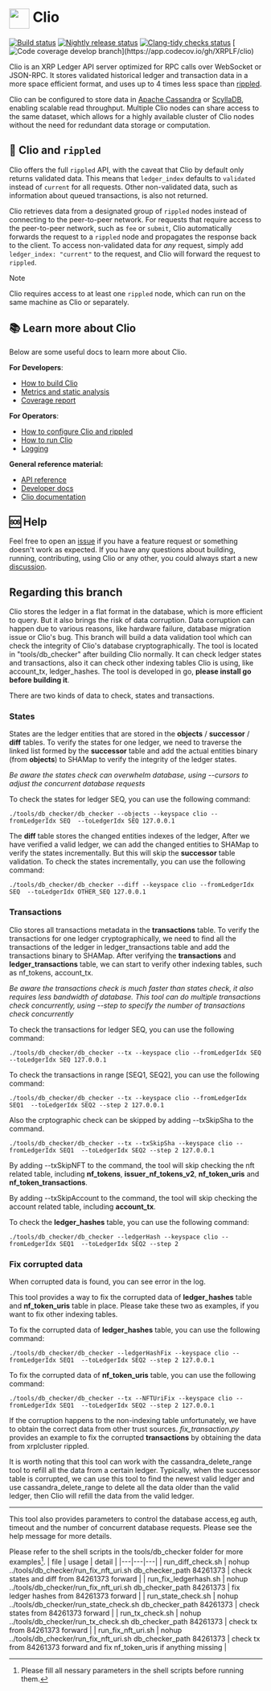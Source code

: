 # <img src='./docs/img/xrpl-logo.svg' width='40' valign="top" /> Clio

[![Build status](https://github.com/XRPLF/clio/actions/workflows/build.yml/badge.svg?branch=develop)](https://github.com/XRPLF/clio/actions/workflows/build.yml?query=branch%3Adevelop)
[![Nightly release status](https://github.com/XRPLF/clio/actions/workflows/nightly.yml/badge.svg?branch=develop)](https://github.com/XRPLF/clio/actions/workflows/nightly.yml?query=branch%3Adevelop)
[![Clang-tidy checks status](https://github.com/XRPLF/clio/actions/workflows/clang-tidy.yml/badge.svg?branch=develop)](https://github.com/XRPLF/clio/actions/workflows/clang-tidy.yml?query=branch%3Adevelop)
[![Code coverage develop branch](https://codecov.io/gh/XRPLF/clio/branch/develop/graph/badge.svg?)](https://app.codecov.io/gh/XRPLF/clio)

Clio is an XRP Ledger API server optimized for RPC calls over WebSocket or JSON-RPC.
It stores validated historical ledger and transaction data in a more space efficient format, and uses up to 4 times less space than [rippled](https://github.com/XRPLF/rippled).

Clio can be configured to store data in [Apache Cassandra](https://cassandra.apache.org/_/index.html) or [ScyllaDB](https://www.scylladb.com/), enabling scalable read throughput.
Multiple Clio nodes can share access to the same dataset, which allows for a highly available cluster of Clio nodes without the need for redundant data storage or computation.

## 📡 Clio and `rippled`

Clio offers the full `rippled` API, with the caveat that Clio by default only returns validated data. This means that `ledger_index` defaults to `validated` instead of `current` for all requests. Other non-validated data, such as information about queued transactions, is also not returned.

Clio retrieves data from a designated group of `rippled` nodes instead of connecting to the peer-to-peer network.
For requests that require access to the peer-to-peer network, such as `fee` or `submit`, Clio automatically forwards the request to a `rippled` node and propagates the response back to the client. To access non-validated data for *any* request, simply add `ledger_index: "current"` to the request, and Clio will forward the request to `rippled`.

> [!NOTE]  
> Clio requires access to at least one `rippled` node, which can run on the same machine as Clio or separately.

## 📚 Learn more about Clio

Below are some useful docs to learn more about Clio.

**For Developers**:

- [How to build Clio](./docs/build-clio.md)
- [Metrics and static analysis](./docs/metrics-and-static-analysis.md)
- [Coverage report](./docs/coverage-report.md)

**For Operators**:

- [How to configure Clio and rippled](./docs/configure-clio.md)
- [How to run Clio](./docs/run-clio.md)
- [Logging](./docs/logging.md)

**General reference material:**

- [API reference](https://xrpl.org/http-websocket-apis.html)
- [Developer docs](https://xrplf.github.io/clio)
- [Clio documentation](https://xrpl.org/the-clio-server.html#the-clio-server)

## 🆘 Help

Feel free to open an [issue](https://github.com/XRPLF/clio/issues) if you have a feature request or something doesn't work as expected.
If you have any questions about building, running, contributing, using Clio or any other, you could always start a new [discussion](https://github.com/XRPLF/clio/discussions).

##  Regarding this branch
Clio stores the ledger in a flat format in the database, which is more efficient to query. But it also brings the risk of data corruption. Data corruption can happen due to various reasons, like hardware failure, database migration issue or Clio's bug. 
This branch will build a data validation tool which can check the integrity of Clio's database cryptographically.
The tool is located in "tools/db_checker" after building Clio normally.
It can check ledger states and transactions, also it can check other indexing tables Clio is using, like account_tx, ledger_hashes.
The tool is developed in go, **please install go before building it**.

There are two kinds of data to check, states and transactions.

### States
States are the ledger entities that are stored in the **objects** / **successor** / **diff** tables.
To verify the states for one ledger, we need to traverse the linked list formed by the **successor** table and add the actual entities binary (from **objects**) to SHAMap to verify the integrity of the ledger states.

*Be aware the states check can overwhelm database, using --cursors to adjust the concurrent database requests*

To check the states for ledger SEQ, you can use the following command:
```
./tools/db_checker/db_checker --objects --keyspace clio --fromLedgerIdx SEQ  --toLedgerIdx SEQ 127.0.0.1

```

The **diff** table stores the changed entities indexes of the ledger, After we have verified a valid ledger, we can add the changed entities to SHAMap to verify the states incrementally. But this will skip the **successor** table validation.
To check the states incrementally, you can use the following command:
```
./tools/db_checker/db_checker --diff --keyspace clio --fromLedgerIdx SEQ  --toLedgerIdx OTHER_SEQ 127.0.0.1
```

### Transactions
Clio stores all transactions metadata in the **transactions** table. To verify the transactions for one ledger cryptographically, we need to find all the transactions of the ledger in ledger_transactions table and add the transactions binary to SHAMap. After verifying the **transactions** and **ledger_transactions** table, we can start to verify other indexing tables, such as nf_tokens, account_tx.

*Be aware the transactions check is much faster than states check, it also requires less bandwidth of database. This tool can do multiple transactions check concurrently, using --step to specify the number of transactions check concurrently*

To check the transactions for ledger SEQ, you can use the following command:
```
./tools/db_checker/db_checker --tx --keyspace clio --fromLedgerIdx SEQ  --toLedgerIdx SEQ 127.0.0.1
```
To check the transactions in range [SEQ1, SEQ2], you can use the following command:
```
./tools/db_checker/db_checker --tx --keyspace clio --fromLedgerIdx SEQ1  --toLedgerIdx SEQ2 --step 2 127.0.0.1
```
Also the crptographic check can be skipped by adding --txSkipSha to the command.
```
./tools/db_checker/db_checker --tx --txSkipSha --keyspace clio --fromLedgerIdx SEQ1  --toLedgerIdx SEQ2 --step 2 127.0.0.1
```
By adding --txSkipNFT to the command, the tool will skip checking the nft related table, including **nf_tokens**, **issuer_nf_tokens_v2**, **nf_token_uris** and **nf_token_transactions**.

By adding --txSkipAccount to the command, the tool will skip checking the account related table, including **account_tx**.

To check the **ledger_hashes** table, you can use the following command:
```
./tools/db_checker/db_checker --ledgerHash --keyspace clio --fromLedgerIdx SEQ1  --toLedgerIdx SEQ2 --step 2
```

### Fix corrupted data
When corrupted data is found, you can see error in the log.

This tool provides a way to fix the corrupted data of **ledger_hashes** table and **nf_token_uris** table in place. Please take these two as examples, if you want to fix other indexing tables.

To fix the corrupted data of **ledger_hashes** table, you can use the following command:
```
./tools/db_checker/db_checker --ledgerHashFix --keyspace clio --fromLedgerIdx SEQ1  --toLedgerIdx SEQ2 --step 2 127.0.0.1
```

To fix the corrupted data of **nf_token_uris** table, you can use the following command:
```
./tools/db_checker/db_checker --tx --NFTUriFix --keyspace clio --fromLedgerIdx SEQ1  --toLedgerIdx SEQ2 --step 2 127.0.0.1

```
If the corruption happens to the non-indexing table unfortunately, we have to obtain the correct data from other trust sources. 
*fix_transaction.py* provides an example to fix the corrupted **transactions** by obtaining the data from xrplcluster rippled.

It is worth noting that this tool can work with the cassandra_delete_range tool to refill all the data from a certain ledger. Typically, when the successor table is corrupted,
we can use this tool to find the newest valid ledger and use cassandra_delete_range to delete all the data older than the valid ledger, then Clio will refill the data from the valid ledger.

---
This tool also provides parameters to control the database access,eg auth, timeout and the number of concurrent database requests.
Please see the help message for more details.

Please refer to the shell scripts in the tools/db_checker folder for more examples[^1].
| file  | usage  | detail  |
|---|---|---|
| run_diff_check.sh  | nohup ../tools/db_checker/run_fix_nft_uri.sh db_checker_path 84261373  | check states and diff from 84261373 forward  |
| run_fix_ledgerhash.sh  | nohup ../tools/db_checker/run_fix_nft_uri.sh db_checker_path 84261373  | fix ledger hashes from 84261373 forward  |
| run_state_check.sh | nohup ../tools/db_checker/run_state_check.sh db_checker_path 84261373  | check states from 84261373 forward  |
| run_tx_check.sh | nohup ../tools/db_checker/run_tx_check.sh db_checker_path 84261373  | check tx from 84261373 forward  |
| run_fix_nft_uri.sh | nohup ../tools/db_checker/run_fix_nft_uri.sh db_checker_path 84261373  | check tx from 84261373 forward and fix nf_token_uris if anything missing  |

[^1]: Please fill all nessary parameters in the shell scripts before running them.


